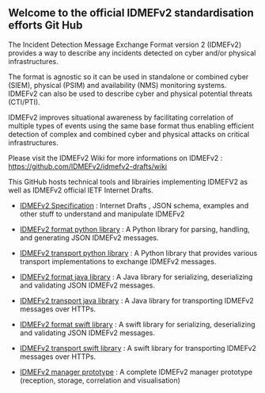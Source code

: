 ## Welcome to the official IDMEFv2 standardisation efforts Git Hub

   The Incident Detection Message Exchange Format version 2 (IDMEFv2)
   provides a way to describe any incidents detected on cyber and/or
   physical infrastructures.

   The format is agnostic so it can be used in standalone or combined
   cyber (SIEM), physical (PSIM) and availability (NMS) monitoring
   systems.  IDMEFv2 can also be used to describe cyber and physical
   potential threats (CTI/PTI).

   IDMEFv2 improves situational awareness by facilitating correlation of
   multiple types of events using the same base format thus enabling
   efficient detection of complex and combined cyber and physical
   attacks on critical infrastructures.
   
   Please visit the IDMEFv2 Wiki for more informations on IDMEFv2 : https://github.com/IDMEFv2/idmefv2-drafts/wiki
   
   This GitHub hosts technical tools and librairies implementing IDMEFV2 as well
   as IDMEFv2 official IETF Internet Drafts.
   
   * [IDMEFv2 Specification](https://github.com/IDMEFv2/idmefv2-drafts) : 
   Internet Drafts , JSON schema, examples and other stuff to understand and manipulate IDMEFv2
   
   * [IDMEFv2 format python library](https://github.com/IDMEFv2/python-idmefv2) : 
   A Python library for parsing, handling, and generating JSON IDMEFv2 messages.
   
   * [IDMEFv2 transport python library](https://github.com/IDMEFv2/python-idmefv2-transport) : 
   A Python library that provides various transport implementations to exchange IDMEFv2 messages.
   
   * [IDMEFv2 format java library](https://github.com/IDMEFv2/java-idmef-library) : 
   A Java library for serializing, deserializing and validating JSON IDMEFv2 messages.
   
   * [IDMEFv2 transport java library](https://github.com/IDMEFv2/java-idmef-transport-library) : 
   A Java library for transporting IDMEFv2 messages over HTTPs.
   
   * [IDMEFv2 format swift library](https://github.com/IDMEFv2/swift-idmef-library) : 
   A swift library for serializing, deserializing and validating JSON IDMEFv2 messages.
   
   * [IDMEFv2 transport swift library](https://github.com/IDMEFv2/swift-idmef-transport-library) : 
   A swift library for transporting IDMEFv2 messages over HTTPs.
   
   * [IDMEFv2 manager prototype](https://github.com/IDMEFv2/prototype) : 
   A complete IDMEFv2 manager prototype (reception, storage, correlation and visualisation)
   

<!--

**Here are some ideas to get you started:**



🙋‍♀️ A short introduction - what is your organization all about?
🌈 Contribution guidelines - how can the community get involved?
👩‍💻 Useful resources - where can the community find your docs? Is there anything else the community should know?
🍿 Fun facts - what does your team eat for breakfast?
🧙 Remember, you can do mighty things with the power of [Markdown](https://docs.github.com/github/writing-on-github/getting-started-with-writing-and-formatting-on-github/basic-writing-and-formatting-syntax)
-->
